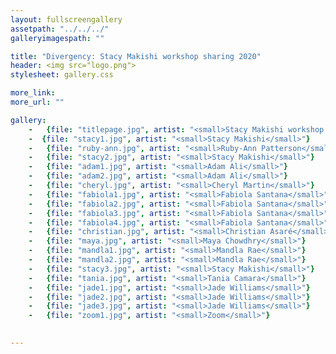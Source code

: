 ```yaml
---
layout: fullscreengallery
assetpath: "../../../"
galleryimagespath: ""

title: "Divergency: Stacy Makishi workshop sharing 2020"
header: <img src="logo.png">
stylesheet: gallery.css

more_link: 
more_url: ""

gallery:
    -   {file: "titlepage.jpg", artist: "<small>Stacy Makishi workshop sharing 2020</small>", show: "<small>Images copyright &copy; 2020 Divergency</small>"}
    -  {file: "stacy1.jpg", artist: "<small>Stacy Makishi</small>"}
    -   {file: "ruby-ann.jpg", artist: "<small>Ruby-Ann Patterson</small>"}
    -   {file: "stacy2.jpg", artist: "<small>Stacy Makishi</small>"}
    -   {file: "adam1.jpg", artist: "<small>Adam Ali</small>"}
    -   {file: "adam2.jpg", artist: "<small>Adam Ali</small>"}
    -   {file: "cheryl.jpg", artist: "<small>Cheryl Martin</small>"}
    -   {file: "fabiola1.jpg", artist: "<small>Fabiola Santana</small>"}
    -   {file: "fabiola2.jpg", artist: "<small>Fabiola Santana</small>"}
    -   {file: "fabiola3.jpg", artist: "<small>Fabiola Santana</small>"}
    -   {file: "fabiola4.jpg", artist: "<small>Fabiola Santana</small>"}
    -   {file: "christian.jpg", artist: "<small>Christian Asaré</small>"}
    -   {file: "maya.jpg", artist: "<small>Maya Chowdhry</small>"}
    -   {file: "mandla1.jpg", artist: "<small>Mandla Rae</small>"}
    -   {file: "mandla2.jpg", artist: "<small>Mandla Rae</small>"}
    -   {file: "stacy3.jpg", artist: "<small>Stacy Makishi</small>"}
    -   {file: "tania.jpg", artist: "<small>Tania Camara</small>"}
    -   {file: "jade1.jpg", artist: "<small>Jade Williams</small>"}
    -   {file: "jade2.jpg", artist: "<small>Jade Williams</small>"}
    -   {file: "jade3.jpg", artist: "<small>Jade Williams</small>"}
    -   {file: "zoom1.jpg", artist: "<small>Zoom</small>"}
   

---
```

